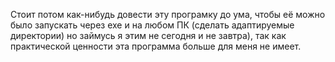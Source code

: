 Стоит потом как-нибудь довести эту програмку до ума, чтобы её можно было запускать через exe и на любом ПК (сделать адаптируемые директории)
но займусь я этим не сегодня и не завтра), так как практической ценности эта программа больше для меня не имеет.
